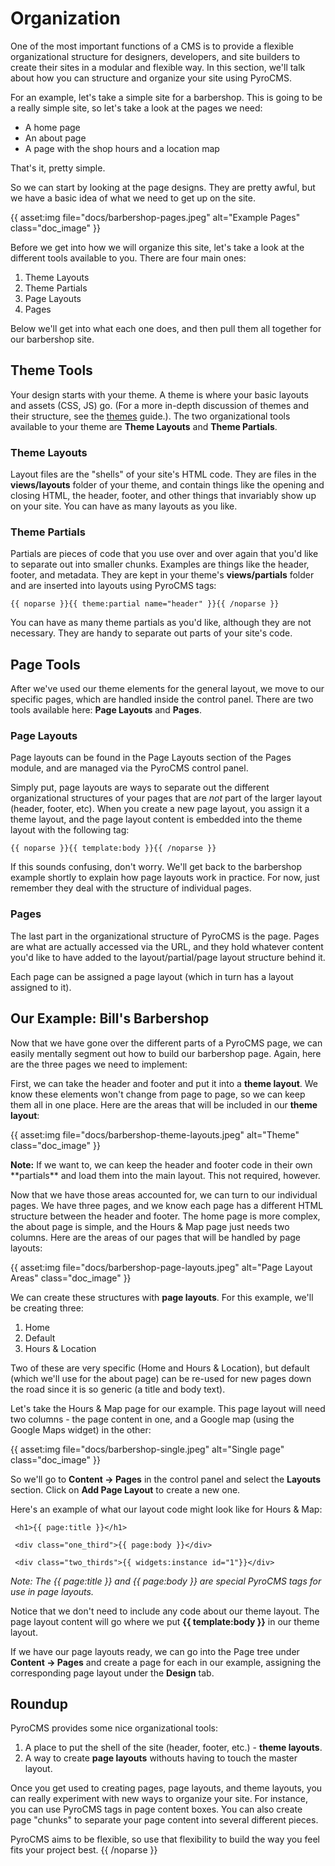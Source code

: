 # Organization

One of the most important functions of a CMS is to provide a flexible organizational structure for designers, developers, and site builders to create their sites in a modular and flexible way. In this section, we'll talk about how you can structure and organize your site using PyroCMS.

For an example, let's take a simple site for a barbershop. This is going to be a really simple site, so let's take a look at the pages we need:

* A home page
* An about page
* A page with the shop hours and a location map

That's it, pretty simple.

So we can start by looking at the page designs. They are pretty awful, but we have a basic idea of what we need to get up on the site.

{{ asset:img file="docs/barbershop-pages.jpeg" alt="Example Pages" class="doc_image" }}

Before we get into how we will organize this site, let's take a look at the different tools available to you. There are four main ones:

1. Theme Layouts
2. Theme Partials
3. Page Layouts
4. Pages

Below we'll get into what each one does, and then pull them all together for our barbershop site.

## Theme Tools

Your design starts with your theme. A theme is where your basic layouts and assets (CSS, JS) go. (For a more in-depth discussion of themes and their structure, see the [themes](http://www.pyrocms.com/docs/2.0/theming-pyrocms/create-a-custom-theme) guide.). The two organizational tools available to your theme are **Theme Layouts** and **Theme Partials**.

### Theme Layouts

Layout files are the "shells" of your site's HTML code. They are files in the **views/layouts** folder of your theme, and contain things like the opening and closing HTML, the header, footer, and other things that invariably show up on your site. You can have as many layouts as you like.

### Theme Partials

Partials are pieces of code that you use over and over again that you'd like to separate out into smaller chunks. Examples are things like the header, footer, and metadata. They are kept in your theme's **views/partials** folder and are inserted into layouts using PyroCMS tags:

	{{ noparse }}{{ theme:partial name="header" }}{{ /noparse }}

You can have as many theme partials as you'd like, although they are not necessary. They are handy to separate out parts of your site's code.

## Page Tools

After we've used our theme elements for the general layout, we move to our specific pages, which are handled inside the control panel. There are two tools available here: **Page Layouts** and **Pages**.

### Page Layouts

Page layouts can be found in the Page Layouts section of the Pages module, and are managed via the PyroCMS control panel.

Simply put, page layouts are ways to separate out the different organizational structures of your pages that are _not_ part of the larger layout (header, footer, etc). When you create a new page layout, you assign it a theme layout, and the page layout content is embedded into the theme layout with the following tag:

	{{ noparse }}{{ template:body }}{{ /noparse }}

If this sounds confusing, don't worry. We'll get back to the barbershop example shortly to explain how page layouts work in practice. For now, just remember they deal with the structure of individual pages.

### Pages

The last part in the organizational structure of PyroCMS is the page. Pages are what are actually accessed via the URL, and they hold whatever content you'd like to have added to the layout/partial/page layout structure behind it.

Each page can be assigned a page layout (which in turn has a layout assigned to it).

## Our Example: Bill's Barbershop

Now that we have gone over the different parts of a PyroCMS page, we can easily mentally segment out how to build our barbershop page. Again, here are the three pages we need to implement:

First, we can take the header and footer and put it into a **theme layout**. We know these elements won't change from page to page, so we can keep them all in one place. Here are the areas that will be included in our **theme layout**:

{{ asset:img file="docs/barbershop-theme-layouts.jpeg" alt="Theme" class="doc_image" }}

<div class="note"><strong>Note:</strong> If we want to, we can keep the header and footer code in their own **partials** and load them into the main layout. This not required, however.</div>

Now that we have those areas accounted for, we can turn to our individual pages. We have three pages, and we know each page has a different HTML structure between the header and footer. The home page is more complex, the about page is simple, and the Hours & Map page just needs two columns. Here are the areas of our pages that will be handled by page layouts:

{{ asset:img file="docs/barbershop-page-layouts.jpeg" alt="Page Layout Areas" class="doc_image" }}

We can create these structures with **page layouts**. For this example, we'll be creating three:

1. Home
2. Default
3. Hours & Location

Two of these are very specific (Home and Hours & Location), but default (which we'll use for the about page) can be re-used for new pages down the road since it is so generic (a title and body text).

Let's take the Hours & Map page for our example. This page layout will need two columns - the page content in one, and a Google map (using the Google Maps widget) in the other: 

{{ asset:img file="docs/barbershop-single.jpeg" alt="Single page" class="doc_image" }}

So we'll go to **Content &rarr; Pages** in the control panel and select the **Layouts** section. Click on **Add Page Layout** to create a new one.

Here's an example of what our layout code might look like for Hours & Map:

     <h1>{{ page:title }}</h1>
     
     <div class="one_third">{{ page:body }}</div>

     <div class="two_thirds">{{ widgets:instance id="1"}}</div>

_Note: The {{ page:title }} and {{ page:body }} are special PyroCMS tags for use in page layouts._

Notice that we don't need to include any code about our theme layout. The page layout content will go where we put **{{ template:body }}** in our theme layout.

If we have our page layouts ready, we can go into the Page tree under **Content &rarr; Pages** and create a page for each in our example, assigning the corresponding page layout under the **Design** tab.

## Roundup

PyroCMS provides some nice organizational tools:

1. A place to put the shell of the site (header, footer, etc.) - **theme layouts**.
2. A way to create **page layouts** withouts having to touch the master layout.

Once you get used to creating pages, page layouts, and theme layouts, you can really experiment with new ways to organize your site. For instance, you can use PyroCMS tags in page content boxes. You can also create page "chunks" to separate your page content into several different pieces.

PyroCMS aims to be flexible, so use that flexibility to build the way you feel fits your project best.
{{ /noparse }}